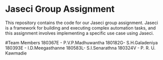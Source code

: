# Jaseci Group Assignment
This repository contains the code for our Jaseci group assignment. Jaseci is a framework for building and executing complex automation tasks, and this assignment involves implementing a specific use case using Jaseci.


#Team Members
180367E - P.V.P.Madhuwantha
180182G- S.H.Galadeniya
180393E - I.D.Meegasthanne
180583L- S.I.Senarathna
180324V - P. R. U. Kawmadie
